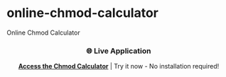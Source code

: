# online-chmod-calculator
Online Chmod Calculator


<div align="center">

### 🌐 **Live Application**
**[Access the Chmod Calculator](http://chmod-calculator-unique-bucket.s3-website.ap-south-1.amazonaws.com)** | Try it now - No installation required!

</div>
